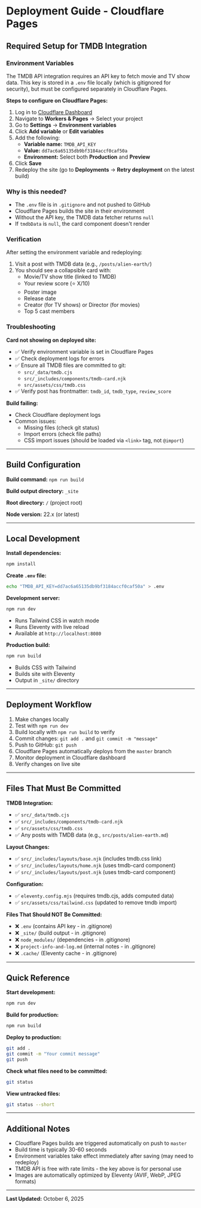# Deployment Guide - Cloudflare Pages

## Required Setup for TMDB Integration

### Environment Variables

The TMDB API integration requires an API key to fetch movie and TV show data. This key is stored in a `.env` file locally (which is gitignored for security), but must be configured separately in Cloudflare Pages.

**Steps to configure on Cloudflare Pages:**

1. Log in to [Cloudflare Dashboard](https://dash.cloudflare.com/)
2. Navigate to **Workers & Pages** → Select your project
3. Go to **Settings** → **Environment variables**
4. Click **Add variable** or **Edit variables**
5. Add the following:
   - **Variable name:** `TMDB_API_KEY`
   - **Value:** `dd7ac6a65135db9bf3184accf0caf50a`
   - **Environment:** Select both **Production** and **Preview**
6. Click **Save**
7. Redeploy the site (go to **Deployments** → **Retry deployment** on the latest build)

### Why is this needed?

- The `.env` file is in `.gitignore` and not pushed to GitHub
- Cloudflare Pages builds the site in their environment
- Without the API key, the TMDB data fetcher returns `null`
- If `tmdbData` is `null`, the card component doesn't render

### Verification

After setting the environment variable and redeploying:

1. Visit a post with TMDB data (e.g., `/posts/alien-earth/`)
2. You should see a collapsible card with:
   - Movie/TV show title (linked to TMDB)
   - Your review score (⭐ X/10)
   - Poster image
   - Release date
   - Creator (for TV shows) or Director (for movies)
   - Top 5 cast members

### Troubleshooting

**Card not showing on deployed site:**
- ✅ Verify environment variable is set in Cloudflare Pages
- ✅ Check deployment logs for errors
- ✅ Ensure all TMDB files are committed to git:
  - `src/_data/tmdb.cjs`
  - `src/_includes/components/tmdb-card.njk`
  - `src/assets/css/tmdb.css`
- ✅ Verify post has frontmatter: `tmdb_id`, `tmdb_type`, `review_score`

**Build failing:**
- Check Cloudflare deployment logs
- Common issues:
  - Missing files (check git status)
  - Import errors (check file paths)
  - CSS import issues (should be loaded via `<link>` tag, not `@import`)

---

## Build Configuration

**Build command:** `npm run build`

**Build output directory:** `_site`

**Root directory:** `/` (project root)

**Node version:** 22.x (or latest)

---

## Local Development

**Install dependencies:**
```bash
npm install
```

**Create `.env` file:**
```bash
echo "TMDB_API_KEY=dd7ac6a65135db9bf3184accf0caf50a" > .env
```

**Development server:**
```bash
npm run dev
```
- Runs Tailwind CSS in watch mode
- Runs Eleventy with live reload
- Available at `http://localhost:8080`

**Production build:**
```bash
npm run build
```
- Builds CSS with Tailwind
- Builds site with Eleventy
- Output in `_site/` directory

---

## Deployment Workflow

1. Make changes locally
2. Test with `npm run dev`
3. Build locally with `npm run build` to verify
4. Commit changes: `git add .` and `git commit -m "message"`
5. Push to GitHub: `git push`
6. Cloudflare Pages automatically deploys from the `master` branch
7. Monitor deployment in Cloudflare dashboard
8. Verify changes on live site

---

## Files That Must Be Committed

**TMDB Integration:**
- ✅ `src/_data/tmdb.cjs`
- ✅ `src/_includes/components/tmdb-card.njk`
- ✅ `src/assets/css/tmdb.css`
- ✅ Any posts with TMDB data (e.g., `src/posts/alien-earth.md`)

**Layout Changes:**
- ✅ `src/_includes/layouts/base.njk` (includes tmdb.css link)
- ✅ `src/_includes/layouts/home.njk` (uses tmdb-card component)
- ✅ `src/_includes/layouts/post.njk` (uses tmdb-card component)

**Configuration:**
- ✅ `eleventy.config.mjs` (requires tmdb.cjs, adds computed data)
- ✅ `src/assets/css/tailwind.css` (updated to remove tmdb import)

**Files That Should NOT Be Committed:**
- ❌ `.env` (contains API key - in .gitignore)
- ❌ `_site/` (build output - in .gitignore)
- ❌ `node_modules/` (dependencies - in .gitignore)
- ❌ `project-info-and-log.md` (internal notes - in .gitignore)
- ❌ `.cache/` (Eleventy cache - in .gitignore)

---

## Quick Reference

**Start development:**
```bash
npm run dev
```

**Build for production:**
```bash
npm run build
```

**Deploy to production:**
```bash
git add .
git commit -m "Your commit message"
git push
```

**Check what files need to be committed:**
```bash
git status
```

**View untracked files:**
```bash
git status --short
```

---

## Additional Notes

- Cloudflare Pages builds are triggered automatically on push to `master`
- Build time is typically 30-60 seconds
- Environment variables take effect immediately after saving (may need to redeploy)
- TMDB API is free with rate limits - the key above is for personal use
- Images are automatically optimized by Eleventy (AVIF, WebP, JPEG formats)

---

**Last Updated:** October 6, 2025
